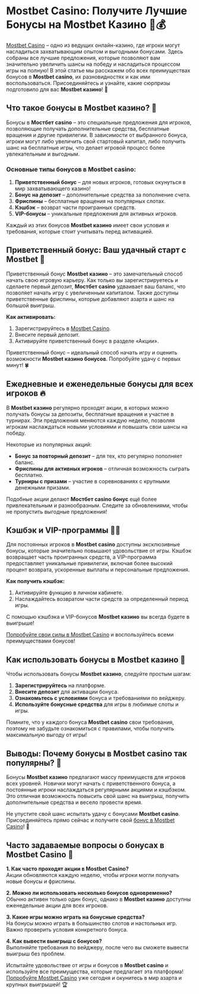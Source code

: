 # Mostbet Casino: Получите Лучшие Бонусы на Mostbet Казино 🎰💰

[Mostbet Casino](https://ktbtis024ifqfn0mst.com/beQs) – одно из ведущих онлайн-казино, где игроки могут насладиться захватывающим опытом и выгодными бонусами. Здесь собраны все лучшие предложения, которые позволяют вам значительно увеличить шансы на победу и насладиться процессом игры на полную! В этой статье мы расскажем обо всех преимуществах бонусов в **Mostbet casino**, их разновидностях и как ими воспользоваться. Присоединяйтесь и узнайте, какие сюрпризы подготовило для вас **Mostbet казино**! 🎁

## Что такое бонусы в Mostbet казино? 🤑

Бонусы в **Мостбет casino** – это специальные предложения для игроков, позволяющие получать дополнительные средства, бесплатные вращения и другие привилегии. В зависимости от выбранного бонуса, игроки могут либо увеличить свой стартовый капитал, либо получить шанс на бесплатные игры, что делает игровой процесс более увлекательным и выгодным.

### Основные типы бонусов в Mostbet casino:

1. **Приветственный бонус** – для новых игроков, готовых окунуться в мир захватывающего казино!
2. **Бонус на депозит** – дополнительные средства за пополнение счета.
3. **Фриспины** – бесплатные вращения на популярных слотах.
4. **Кэшбэк** – возврат части проигранных средств.
5. **VIP-бонусы** – уникальные предложения для активных игроков.

Каждый из этих бонусов **Mostbet казино** имеет свои условия и требования, которые стоит учитывать перед активацией.

## Приветственный бонус: Ваш удачный старт с Mostbet 🎉

Приветственный бонус **Mostbet казино** – это замечательный способ начать свою игровую карьеру. Как только вы зарегистрируетесь и сделаете первый депозит, **Мостбет casino** удваивает ваш баланс, что позволяет начать игру с увеличенным капиталом. Также доступны приветственные фриспины, которые добавляют азарта и шанс на большой выигрыш.

**Как активировать:**
1. Зарегистрируйтесь в [Mostbet Casino](https://ktbtis024ifqfn0mst.com/beQs).
2. Внесите первый депозит.
3. Активируйте приветственный бонус в разделе «Акции».

Приветственный бонус – идеальный способ начать игру и оценить возможности **Mostbet казино бонусов**. Попробуйте удачу с первых минут! 🍀

## Ежедневные и еженедельные бонусы для всех игроков 🔥

В **Mostbet казино** регулярно проходят акции, в которых можно получать бонусы за депозиты, бесплатные вращения и участие в турнирах. Эти предложения меняются каждую неделю, позволяя игрокам наслаждаться новыми условиями и повышать свои шансы на победу.

Некоторые из популярных акций:

- **Бонус за повторный депозит** – для тех, кто регулярно пополняет баланс.
- **Фриспины для активных игроков** – отличная возможность сыграть бесплатно.
- **Турниры с призами** – участие в соревнованиях с крупными денежными призами.

Подобные акции делают **Мостбет casino бонус** ещё более привлекательным и разнообразным. Следите за обновлениями, чтобы не пропустить выгодные предложения!

## Кэшбэк и VIP-программы 🎁💎

Для постоянных игроков в **Mostbet casino** доступны эксклюзивные бонусы, которые значительно повышают удовольствие от игры. Кэшбэк возвращает часть проигранных средств, а VIP-программа предоставляет уникальные привилегии, включая более высокий процент возврата, ускоренные выплаты и персональные предложения.

**Как получить кэшбэк:**
1. Активируйте функцию в личном кабинете.
2. Наслаждайтесь возвратом части средств за определенный период игры.

С помощью кэшбэка и VIP-бонусов **Mostbet казино** вы всегда будете в выигрыше!

[Попробуйте свои силы в Mostbet Casino](https://ktbtis024ifqfn0mst.com/beQs) и воспользуйтесь всеми преимуществами бонусов!

## Как использовать бонусы в Mostbet казино 📜

Чтобы использовать бонусы **Mostbet казино**, следуйте простым шагам:

1. **Зарегистрируйтесь** на платформе.
2. **Внесите депозит** для активации бонуса.
3. **Ознакомьтесь с условиями** бонуса и требованиями по вейджеру.
4. **Используйте бонусные средства** для игры в любимые слоты и игры.

Помните, что у каждого бонуса **Mostbet casino** свои требования, поэтому не забудьте ознакомиться с правилами, чтобы получить максимальную выгоду от игры!

## Выводы: Почему бонусы в Mostbet casino так популярны? 🌟

Бонусы **Mostbet казино** предлагают массу преимуществ для игроков всех уровней. Новички могут начать с приветственного бонуса, а постоянные игроки наслаждаться регулярными акциями и кэшбэком. Это отличная возможность повысить свой шанс на выигрыш, получить дополнительные средства и весело провести время.

Не упустите свой шанс испытать удачу с бонусами **Mostbet casino**. Присоединяйтесь прямо сейчас и получите свой [бонус в Mostbet Casino](https://ktbtis024ifqfn0mst.com/beQs)! 🎲

## Часто задаваемые вопросы о бонусах в Mostbet Casino 🤔

**1. Как часто проходят акции в Mostbet Casino?**  
Акции обновляются каждую неделю, чтобы игроки могли получать новые бонусы и фриспины.

**2. Можно ли использовать несколько бонусов одновременно?**  
Обычно активен только один бонус, однако в **Mostbet казино** доступны еженедельные акции для всех игроков.

**3. Какие игры можно играть на бонусные средства?**  
На бонусы можно играть в большинство слотов и настольных игр. Важно проверить условия конкретного бонуса.

**4. Как вывести выигрыш с бонусов?**  
Выполняйте требования по вейджеру, после чего вы сможете вывести выигрыш без проблем.

Испытайте удовольствие от игры и бонусов в **Mostbet casino** и используйте все преимущества, которые предлагает эта платформа! [Попробуйте Mostbet Casino](https://ktbtis024ifqfn0mst.com/beQs) уже сегодня и окунитесь в мир азарта и крупных выигрышей! 🏆
